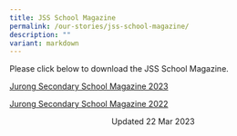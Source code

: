 ```yaml
---
title: JSS School Magazine
permalink: /our-stories/jss-school-magazine/
description: ""
variant: markdown
---
```

Please click below to download the JSS School Magazine.

[Jurong Secondary School Magazine 2023](https://drive.google.com/file/d/1sA84rugAv_mOIXrv91iaYxk8TEcZPrsZ/view?usp=sharing)

[Jurong Secondary School Magazine 2022](https://drive.google.com/file/d/1XIOHeP2WqXz_QTfDVYWYct3g8SBRzrWr/view?usp=share_link)




<center> Updated 22 Mar 2023</center>